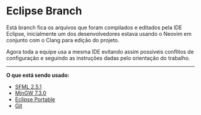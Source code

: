 # Eclipse Branch

Está branch fica os arquivos que foram compilados e editados pela IDE Eclipse, inicialmente um dos desenvolvedores estava usando o Neovim em conjunto com o Clang para edição do projeto.

Agora toda a equipe usa a mesma IDE evitando assim possiveis conflitos de configuração e seguindo as instruções dadas pelo orientação do trabalho.

***

**O que está sendo usado:**

- [SFML 2.5.1](https://www.sfml-dev.org/download/sfml/2.5.1/)
- [MinGW 7.3.0](https://sourceforge.net/projects/mingw-w64/files/Toolchains%20targetting%20Win64/Personal%20Builds/mingw-builds/7.3.0/threads-posix/seh/x86_64-7.3.0-release-posix-seh-rt_v5-rev0.7z/download)
- [Eclipse Portable](https://sourceforge.net/projects/eclipse-neon-portable/)
- [Git](https://git-scm.com/downloads)
